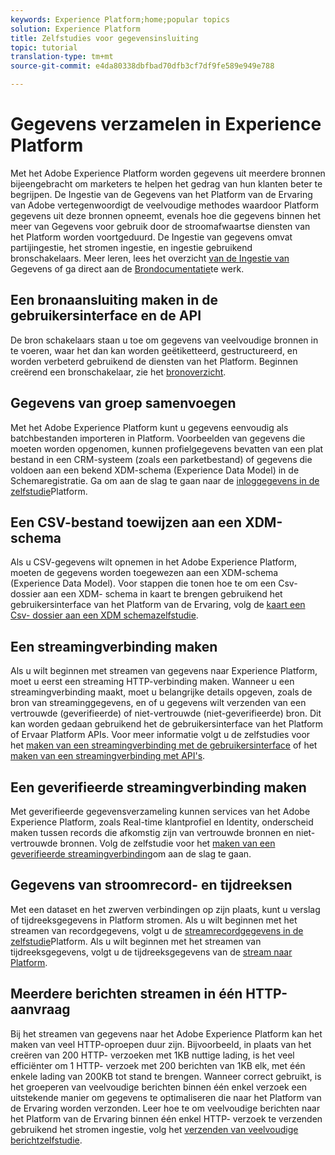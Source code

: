 ```yaml
---
keywords: Experience Platform;home;popular topics
solution: Experience Platform
title: Zelfstudies voor gegevensinsluiting
topic: tutorial
translation-type: tm+mt
source-git-commit: e4da80338dbfbad70dfb3cf7df9fe589e949e788

---
```



# Gegevens verzamelen in Experience Platform

Met het Adobe Experience Platform worden gegevens uit meerdere bronnen bijeengebracht om marketers te helpen het gedrag van hun klanten beter te begrijpen. De Ingestie van de Gegevens van het Platform van de Ervaring van Adobe vertegenwoordigt de veelvoudige methodes waardoor Platform gegevens uit deze bronnen opneemt, evenals hoe die gegevens binnen het meer van Gegevens voor gebruik door de stroomafwaartse diensten van het Platform worden voortgeduurd. De Ingestie van gegevens omvat partijingestie, het stromen ingestie, en ingestie gebruikend bronschakelaars. Meer leren, lees het overzicht [van de Ingestie van](../ingestion/home.md) Gegevens of ga direct aan de [Brondocumentatie](../sources/home.md)te werk.

## Een bronaansluiting maken in de gebruikersinterface en de API

De bron schakelaars staan u toe om gegevens van veelvoudige bronnen in te voeren, waar het dan kan worden geëtiketteerd, gestructureerd, en worden verbeterd gebruikend de diensten van het Platform. Beginnen creërend een bronschakelaar, zie het [bronoverzicht](../sources/home.md).

## Gegevens van groep samenvoegen

Met het Adobe Experience Platform kunt u gegevens eenvoudig als batchbestanden importeren in Platform. Voorbeelden van gegevens die moeten worden opgenomen, kunnen profielgegevens bevatten van een plat bestand in een CRM-systeem (zoals een parketbestand) of gegevens die voldoen aan een bekend XDM-schema (Experience Data Model) in de Schemaregistratie. Ga om aan de slag te gaan naar de [inloggegevens in de zelfstudie](../ingestion/tutorials/ingest-batch-data.md)Platform.

## Een CSV-bestand toewijzen aan een XDM-schema

Als u CSV-gegevens wilt opnemen in het Adobe Experience Platform, moeten de gegevens worden toegewezen aan een XDM-schema (Experience Data Model). Voor stappen die tonen hoe te om een Csv- dossier aan een XDM- schema in kaart te brengen gebruikend het gebruikersinterface van het Platform van de Ervaring, volg de [kaart een Csv- dossier aan een XDM schemazelfstudie](../ingestion/tutorials/map-a-csv-file.md).

## Een streamingverbinding maken

Als u wilt beginnen met streamen van gegevens naar Experience Platform, moet u eerst een streaming HTTP-verbinding maken. Wanneer u een streamingverbinding maakt, moet u belangrijke details opgeven, zoals de bron van streaminggegevens, en of u gegevens wilt verzenden van een vertrouwde (geverifieerde) of niet-vertrouwde (niet-geverifieerde) bron. Dit kan worden gedaan gebruikend het de gebruikersinterface van het Platform of Ervaar Platform APIs. Voor meer informatie volgt u de zelfstudies voor het [maken van een streamingverbinding met de gebruikersinterface](../ingestion/tutorials/create-streaming-connection-ui.md) of het [maken van een streamingverbinding met API&#39;s](../ingestion/tutorials/create-streaming-connection.md).

## Een geverifieerde streamingverbinding maken

Met geverifieerde gegevensverzameling kunnen services van het Adobe Experience Platform, zoals Real-time klantprofiel en Identity, onderscheid maken tussen records die afkomstig zijn van vertrouwde bronnen en niet-vertrouwde bronnen. Volg de zelfstudie voor het [maken van een geverifieerde streamingverbinding](../ingestion/tutorials/create-authenticated-streaming-connection.md)om aan de slag te gaan.

## Gegevens van stroomrecord- en tijdreeksen

Met een dataset en het zwerven verbindingen op zijn plaats, kunt u verslag of tijdreeksgegevens in Platform stromen. Als u wilt beginnen met het streamen van recordgegevens, volgt u de [streamrecordgegevens in de zelfstudie](../ingestion/tutorials/streaming-record-data.md)Platform. Als u wilt beginnen met het streamen van tijdreeksgegevens, volgt u de tijdreeksgegevens van de [stream naar Platform](../ingestion/tutorials/streaming-time-series-data.md).

## Meerdere berichten streamen in één HTTP-aanvraag

Bij het streamen van gegevens naar het Adobe Experience Platform kan het maken van veel HTTP-oproepen duur zijn. Bijvoorbeeld, in plaats van het creëren van 200 HTTP- verzoeken met 1KB nuttige lading, is het veel efficiënter om 1 HTTP- verzoek met 200 berichten van 1KB elk, met één enkele lading van 200KB tot stand te brengen. Wanneer correct gebruikt, is het groeperen van veelvoudige berichten binnen één enkel verzoek een uitstekende manier om gegevens te optimaliseren die naar het Platform van de Ervaring worden verzonden. Leer hoe te om veelvoudige berichten naar het Platform van de Ervaring binnen één enkel HTTP- verzoek te verzenden gebruikend het stromen ingestie, volg het [verzenden van veelvoudige berichtzelfstudie](../ingestion/tutorials/streaming-multiple-messages.md).



